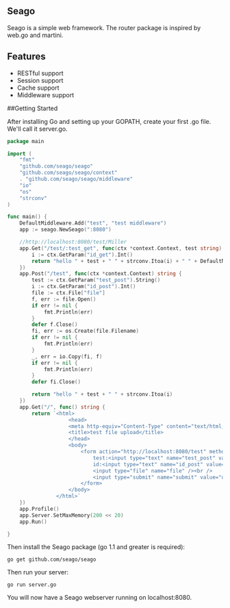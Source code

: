 ## Seago

Seago is a simple web framework. The router package is inspired by web.go and martini.

## Features
* RESTful support
* Session support
* Cache support
* Middleware support

##Getting Started

After installing Go and setting up your GOPATH, create your first .go file. We'll call it server.go.
~~~ go
package main

import (
	"fmt"
	"github.com/seago/seago"
	"github.com/seago/seago/context"
	. "github.com/seago/seago/middleware"
	"io"
	"os"
	"strconv"
)

func main() {
	DefaultMiddleware.Add("test", "test middleware")
	app := seago.NewSeago(":8080")

	//http://localhost:8080/test/Miller
	app.Get("/test/:test_get", func(ctx *context.Context, test string) string {
		i := ctx.GetParam("id_get").Int()
		return "hello " + test + " " + strconv.Itoa(i) + " " + DefaultMiddleware.Get("test").(string)
	})
	app.Post("/test", func(ctx *context.Context) string {
		test := ctx.GetParam("test_post").String()
		i := ctx.GetParam("id_post").Int()
		file := ctx.File["file"]
		f, err := file.Open()
		if err != nil {
			fmt.Println(err)
		}
		defer f.Close()
		fi, err := os.Create(file.Filename)
		if err != nil {
			fmt.Println(err)
		}
		_, err = io.Copy(fi, f)
		if err != nil {
			fmt.Println(err)
		}
		defer fi.Close()

		return "hello " + test + " " + strconv.Itoa(i)
	})
	app.Get("/", func() string {
		return `<html>
					<head>
					<meta http-equiv="Content-Type" content="text/html; charset=UTF-8" />
					<title>test file upload</title>
					</head>
					<body>
						<form action="http://localhost:8080/test" method="post" enctype="multipart/form-data">
							test:<input type="text" name="test_post" value="" /><br />
							id:<input type="text" name="id_post" value="" /><br />
							<input type="file" name="file" /><br />
							<input type="submit" name="submit" value="upload" />
						</form>
					</body>
				</html>`
	})
	app.Profile()
	app.Server.SetMaxMemory(200 << 20)
	app.Run()

}
~~~
Then install the Seago package (go 1.1 and greater is required):
~~~
go get github.com/seago/seago
~~~
Then run your server:
~~~
go run server.go
~~~
You will now have a Seago webserver running on localhost:8080.